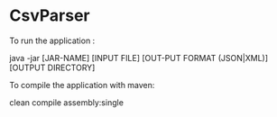 # CsvParser

To run the application :

java -jar [JAR-NAME] [INPUT FILE] [OUT-PUT FORMAT (JSON|XML)] [OUTPUT DIRECTORY]

To compile the application with maven:

clean compile assembly:single

